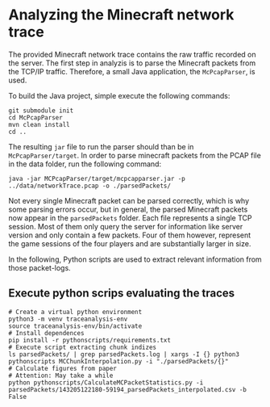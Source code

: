 # Analyzing the Minecraft network trace

The provided Minecraft network trace contains the raw traffic recorded on the server. The first step in analyzis is to parse the Minecraft packets from the TCP/IP traffic. Therefore, a small Java application, the `McPcapParser`, is used.

To build the Java project, simple execute the following commands:

    git submodule init
    cd McPcapParser
    mvn clean install
    cd ..

The resulting `jar` file to run the parser should than be in `McPcapParser/target`. In order to parse minecraft packets from the PCAP file in the data folder, run the following command:

    java -jar MCPcapParser/target/mcpcapparser.jar -p ../data/networkTrace.pcap -o ./parsedPackets/

Not every single Minecraft packet can be parsed correctly, which is why some parsing errors occur, but in general, the parsed Minecraft packets now appear in the `parsedPackets` folder. Each file represents a single TCP session. Most of them only query the server for information like server version and only contain a few packets. Four of them however, represent the game sessions of the four players and are substantially larger in size.

In the following, Python scripts are used to extract relevant information from those packet-logs.

## Execute python scrips evaluating the traces

    # Create a virtual python environment
    python3 -m venv traceanalysis-env
    source traceanalysis-env/bin/activate
    # Install dependences
    pip install -r pythonscripts/requirements.txt
    # Execute script extracting chunk indizes
    ls parsedPackets/ | grep parsedPackets.log | xargs -I {} python3 pythonscripts MCChunkInterpolation.py -i "./parsedPackets/{}"
    # Calculate figures from paper
    # Attention: May take a while
    python pythonscripts/CalculateMCPacketStatistics.py -i parsedPackets/143205122180-59194_parsedPackets_interpolated.csv -b False
    
